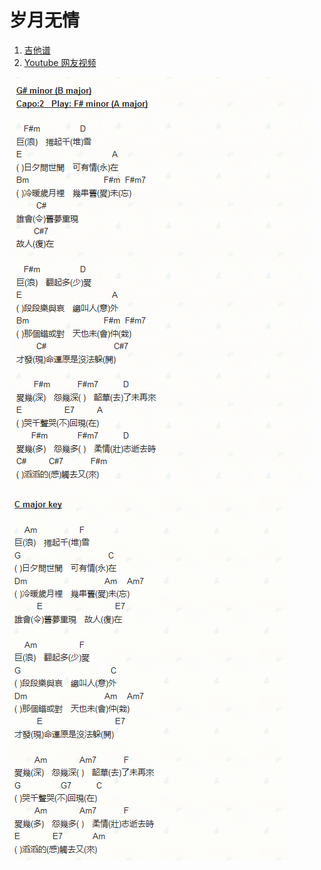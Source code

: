 # 岁月无情

1. [吉他谱](http://blog.xuite.net/anthelion/blog/312723833)
1. [Youtube 网友视频](https://www.youtube.com/watch?v=Wh28JBTgxHk)

![layout](images/9-1.png)
![layout](images/9-2.png)